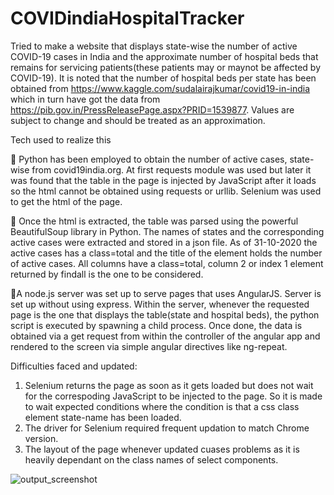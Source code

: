 # COVIDindiaHospitalTracker

Tried to make a website that displays state-wise the number of active COVID-19 cases in India and the approximate number of hospital beds that remains for servicing patients(these patients may or maynot be affected by COVID-19). It is noted that the number of hospital beds per state has been obtained from https://www.kaggle.com/sudalairajkumar/covid19-in-india which in turn have got the data from https://pib.gov.in/PressReleasePage.aspx?PRID=1539877. Values are subject to change and should be treated as an approximation. 

Tech used to realize this

:herb: Python has been employed to obtain the number of active cases, state-wise from covid19india.org. At first requests module was used but later it was found that the table in the page is injected by JavaScript after it loads so the html cannot be obtained using requests or urllib. Selenium was used to get the html of the page.

:herb: Once the html is extracted, the table was parsed using the powerful BeautifulSoup library in Python. The names of states and the corresponding active cases were extracted and stored in a json file. As of 31-10-2020 the active cases has a class=total and the title of the element holds the number of active cases. All columns have a class=total, column 2 or index 1 element returned by findall is the one to be considered.

:herb:A node.js server was set up to serve pages that uses AngularJS. Server is set up without using express. Within the server, whenever the requested page is the one that displays the table(state and hospital beds), the python script is executed by spawning a child process. Once done, the data is obtained via a get request from within the controller of the angular app and rendered to the screen via simple angular directives like ng-repeat.

Difficulties faced and updated:
1. Selenium returns the page as soon as it gets loaded but does not wait for the correspoding JavaScript to be injected to the page. So it is made to wait expected conditions where the condition is that a css class element state-name has been loaded.
2. The driver for Selenium required frequent updation to match Chrome version.
3. The layout of the page whenever updated cuases problems as it is heavily dependant on the class names of select components.


![output_screenshot](https://user-images.githubusercontent.com/41965125/97781927-8dae3680-1bb4-11eb-9c8e-135e449ac876.png)
